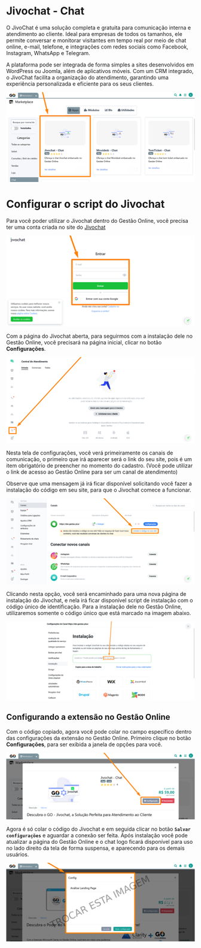 # Jivochat - Chat

O JivoChat é uma solução completa e gratuita para comunicação interna e atendimento ao cliente. Ideal para empresas de todos os tamanhos, ele permite conversar e monitorar visitantes em tempo real por meio de chat online, e-mail, telefone, e integrações com redes sociais como Facebook, Instagram, WhatsApp e Telegram.

A plataforma pode ser integrada de forma simples a sites desenvolvidos em WordPress ou Joomla, além de aplicativos móveis. Com um CRM integrado, o JivoChat facilita a organização do atendimento, garantindo uma experiência personalizada e eficiente para os seus clientes.

![](/erp-v2/assets/marketplace/jivochat_chat/extensao_jivochat_chat_02.png)

# Configurar o script do Jivochat

Para você poder utilizar o Jivochat dentro do Gestão Online, você precisa ter uma conta criada no site do [Jivochat](https://app.jivosite.com/login)

![](/erp-v2/assets/marketplace/jivochat_chat/extensao_jivochat_chat_01.png)

Com a página do Jivochat aberta, para seguirmos com a instalação dele no Gestão Online, você precisará na página inicial, clicar no botão **Configurações**.

![](/erp-v2/assets/marketplace/jivochat_chat/extensao_jivochat_chat_03.png)

Nesta tela de configurações, você verá primeiramente os canais de comunicação, o primeiro que irá aparecer será o link do seu site, pois é um item obrigatório de preencher no momento do cadastro. (Você pode utilizar o link de acesso ao Gestão Online para ser um canal de atendimento)

Observe que uma mensagem já irá ficar disponível solicitando você fazer a instalação do código em seu site, para que o Jivochat comece a funcionar.

![](/erp-v2/assets/marketplace/jivochat_chat/extensao_jivochat_chat_04.png)

Clicando nesta opção, você será encaminhado para uma nova página de instalação do Jivochat, e nela irá ficar disponível script de instalação com o código único de identificação. Para a instalação dele no Gestão Online, utilizaremos somente o código único que está marcado na imagem abaixo.

![](/erp-v2/assets/marketplace/jivochat_chat/extensao_jivochat_chat_05.png)

## Configurando a extensão no Gestão Online

Com o código copiado, agora você pode colar no campo específico dentro das configurações da extensão no Gestão Online. Primeiro clique no botão **Configurações**, para ser exibida a janela de opções para você.

![](/erp-v2/assets/marketplace/jivochat_chat/extensao_jivochat_chat_06.png)

Agora é só colar o código do Jivochat e em seguida clicar no botão **`Salvar configurações`** e aguardar a conexão ser feita. Após instalação você pode atualizar a página do Gestão Online e o chat logo ficará disponível para uso no lado direito da tela de forma suspensa, e aparecendo para os demais usuários.

![](/erp-v2/assets/marketplace/clarity_loja/extensao_clarity_loja_06.png)